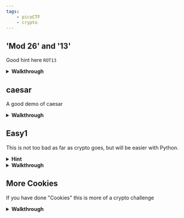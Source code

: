 ```yaml
---
tags:
    - picoCTF
    - crypto
---
```


## 'Mod 26' and '13'

Good hint here `ROT13`

<details markdown>
<summary><b> Walkthrough</b></summary>

1. open up [cyberChef](https://gchq.github.io/CyberChef/)
1. apply the recipie:
```json
ROT13(true,true,false,13)
```
1. Submit the flag!

</details>

## caesar

A good demo of caesar

<details markdown>
<summary><b> Walkthrough</b></summary>

1. We get given text like: `picoCTF{dspttjohuifsvcjdpoabrkttds}`

1. Yours will probably be different, so dont use this one.

1. Lets get just the ciphertext `dspttjohuifsvcjdpoabrkttds`

1. open up [cyberChef](https://gchq.github.io/CyberChef/)

1. Load the recipie `ROT13`

1. Paste in teh ciphertext

1. Increment/Decrement until you get some plaintext

</details>


## Easy1

This is not too bad as far as crypto goes, but will be easier with Python.

<details markdown>
<summary><b> Hint</b></summary>

This is  a [one time pad problem ](../lessons/07_cryptography_intro.md#one-time-pad)

</details>

<details markdown>
<summary><b> Walkthrough</b></summary>


```py
import string
from collections import deque

key = 'SOLVECRYPTO'
ciphertext = 'UFJKXQZQUNB'

# deque is a handy module to handle collections
# great if we had a rotation applied
otp = deque(list(string.ascii_uppercase))

# make an empty list to storee decrypt
decrypt=[]

# loop over each charachter in the ciphertext
for idx, char in enumerate(ciphertext):
    # get the numeric value of the ciphertext char
    charIdx = otp.index(ciphertext.upper()[idx])
    # get the numeric value of the key char
    keyIdx = otp.index(key.upper()[idx])
    # Reverse the standard encryption algorithm
    # which is (cipher - key) mod 26
    cipher_num = (charIdx - keyIdx) % len(otp)
    # now lookup what char the number represents in our pad
    char = otp[cipher_num]
    # and add the char to a list
    decrypt.append(char)

# lets print out our plaintext list
print(''.join(decrypt))
```

To Brute force check out the script in the repo  `/src/Easy1.py`

</details>


## More Cookies

If you have done "Cookies" this is more of a crypto challenge

<details markdown>
<summary><b> Walkthrough</b></summary>

Under Construction

If you are here, Check out one online...

https://picoctf2021.haydenhousen.com/web-exploitation/more-cookies

</details>